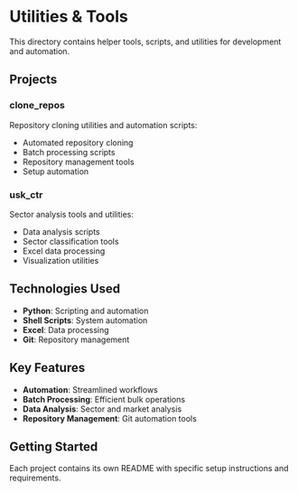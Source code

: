 # Utilities & Tools

This directory contains helper tools, scripts, and utilities for development and automation.

## Projects

### clone_repos
Repository cloning utilities and automation scripts:
- Automated repository cloning
- Batch processing scripts
- Repository management tools
- Setup automation

### usk_ctr
Sector analysis tools and utilities:
- Data analysis scripts
- Sector classification tools
- Excel data processing
- Visualization utilities

## Technologies Used
- **Python**: Scripting and automation
- **Shell Scripts**: System automation
- **Excel**: Data processing
- **Git**: Repository management

## Key Features
- **Automation**: Streamlined workflows
- **Batch Processing**: Efficient bulk operations
- **Data Analysis**: Sector and market analysis
- **Repository Management**: Git automation tools

## Getting Started
Each project contains its own README with specific setup instructions and requirements. 